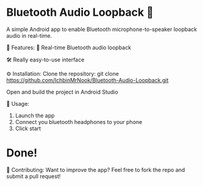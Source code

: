 # Bluetooth Audio Loopback 🔁
A simple Android app to enable Bluetooth microphone-to-speaker loopback audio in real-time.

📲 Features:
🔄 Real-time Bluetooth audio loopback

🛠️ Really easy-to-use interface

⚙️ Installation:
Clone the repository:
git clone https://github.com/IchbinMrNook/Bluetooth-Audio-Loopback.git

Open and build the project in Android Studio

🚀 Usage:
1. Launch the app
2. Connect you bluetooth headphones to your phone
3. Click start
# Done!

🤝 Contributing:
Want to improve the app? Feel free to fork the repo and submit a pull request!
